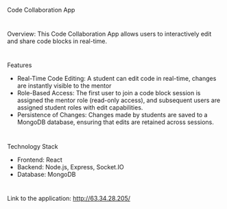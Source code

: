 Code Collaboration App
#
Overview: This Code Collaboration App allows users to interactively edit and share code blocks in real-time.
#
Features
* Real-Time Code Editing: A student can edit code in real-time, changes are instantly visible to the mentor <br />
* Role-Based Access: The first user to join a code block session is assigned the mentor role (read-only access), and subsequent users are assigned student roles with edit capabilities. <br />
* Persistence of Changes: Changes made by students are saved to a MongoDB database, ensuring that edits are retained across sessions.
#
Technology Stack <br />
* Frontend: React <br />
* Backend: Node.js, Express, Socket.IO<br />
* Database: MongoDB
#
Link to the application: http://63.34.28.205/
